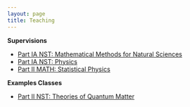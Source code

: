 ```yaml
---
layout: page
title: Teaching 
---
```


<b>Supervisions</b>

<ul>
	<li><a href="">Part IA NST: Mathematical Methods for Natural Sciences</a></li>
	<li><a href="">Part IA NST: Physics </a></li>
	<li><a href="">Part II MATH: Statistical Physics </a></li>
</ul>

<b>Examples Classes</b>

<ul>
	<li><a href="">Part II NST: Theories of Quantum Matter</a></li>
</ul>
